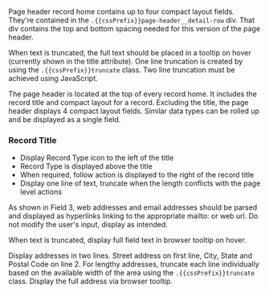 Page header record home contains up to four
 compact layout fields. They're contained in the `.{{cssPrefix}}page-header__detail-row`
  div. That div contains the top and bottom spacing needed for this version of
   the page header.

When text is truncated, the full text should be placed in
a tooltip on hover (currently shown in the title
attribute). One line truncation is created by using the
`.{{cssPrefix}}truncate` class. Two line truncation must be achieved
using JavaScript.

The page header is located at the top of every record home. It includes the record title and compact layout for a record. Excluding the title, the page header displays 4 compact layout fields. Similar data types can be rolled up and be displayed as a single field.

<h3 class="{{cssPrefix}}text-heading--small">Record Title</h3>

* Display Record Type icon to the left of the title
* Record Type is displayed above the title
* When required, follow action is displayed to the right of the record title
* Display one line of text, truncate when the length conflicts with the page level actions

As shown in Field 3, web addresses and email addresses should be parsed and displayed as hyperlinks linking to the appropriate mailto: or web url. Do not modify the user's input, display as intended.

When text is truncated, display full field text in browser tooltip on hover.

Display addresses in two lines. Street address on first line, City, State and Postal Code on line 2. For lengthy addresses, truncate each line individually based on the available width of the area using the `.{{cssPrefix}}truncate` class. Display the full address via browser tooltip.

